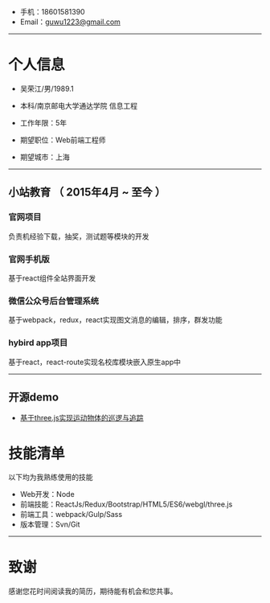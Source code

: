 - 手机：18601581390
- Email：guwu1223@gmail.com

---

# 个人信息

 - 吴荣江/男/1989.1
 - 本科/南京邮电大学通达学院 信息工程
 - 工作年限：5年

 - 期望职位：Web前端工程师
 - 期望城市：上海

---


## 小站教育 （ 2015年4月 ~ 至今 ）

### 官网项目 
负责机经验下载，抽奖，测试题等模块的开发

### 官网手机版 
基于react组件全站界面开发


### 微信公众号后台管理系统 
基于webpack，redux，react实现图文消息的编辑，排序，群发功能


### hybird app项目
基于react，react-route实现名校库模块嵌入原生app中

---


## 开源demo

 - [基于three.js实现运动物体的巡逻与追踪](https://rajna.github.io/article/fly/fly.html)


# 技能清单

以下均为我熟练使用的技能

- Web开发：Node
- 前端技能：ReactJs/Redux/Bootstrap/HTML5/ES6/webgl/three.js
- 前端工具：webpack/Gulp/Sass
- 版本管理：Svn/Git

---

# 致谢
感谢您花时间阅读我的简历，期待能有机会和您共事。
